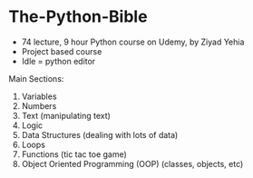 # The-Python-Bible

- 74 lecture, 9 hour Python course on Udemy, by Ziyad Yehia
- Project based course
- Idle = python editor

Main Sections: 
1. Variables
2. Numbers
3. Text (manipulating text)
4. Logic 
5. Data Structures (dealing with lots of data)
6. Loops 
7. Functions (tic tac toe game)
8. Object Oriented Programming (OOP) (classes, objects, etc)